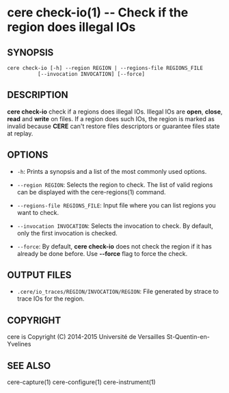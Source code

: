cere check-io(1) -- Check if the region does illegal IOs
==================================================================

## SYNOPSIS

```
cere check-io [-h] --region REGION | --regions-file REGIONS_FILE
          [--invocation INVOCATION] [--force]
```

## DESCRIPTION

**cere check-io** check if a regions does illegal IOs. Illegal IOs are **open**,
**close**, **read** and **write** on files. If a region does such IOs, the region
is marked as invalid because **CERE** can't restore files descriptors or
guarantee files state at replay.

## OPTIONS

  * `-h`:
    Prints a synopsis and a list of the most commonly used options.

  * `--region REGION`:
    Selects the region to check. The list of valid regions can be displayed
    with the cere-regions(1) command.

  * `--regions-file REGIONS_FILE`:
    Input file where you can list regions you want to check.

  * `--invocation INVOCATION`:
    Selects the invocation to check. By default, only the first invocation is
    checked.

  * `--force`:
    By default, **cere check-io** does not check the region if it has already be
    done before. Use **--force** flag to force the check.

## OUTPUT FILES

  * `.cere/io_traces/REGION/INVOCATION/REGION`:
    File generated by strace to trace IOs for the region.

## COPYRIGHT

cere is Copyright (C) 2014-2015 Université de Versailles St-Quentin-en-Yvelines

## SEE ALSO

cere-capture(1) cere-configure(1) cere-instrument(1)
